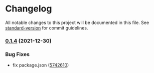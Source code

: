 # Changelog

All notable changes to this project will be documented in this file. See [standard-version](https://github.com/conventional-changelog/standard-version) for commit guidelines.

### [0.1.4](https://github.com/fra-malagisi/crypto-stats/compare/v0.1.3...v0.1.4) (2021-12-30)


### Bug Fixes

* fix package.json ([5742610](https://github.com/fra-malagisi/crypto-stats/commit/5742610e6be70a41c640078557de801a051f550b))
